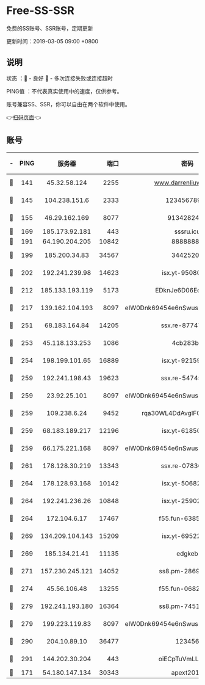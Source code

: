 # Free-SS-SSR

免费的SS账号、SSR账号，定期更新

更新时间：2019-03-05 09:00 +0800

## 说明

状态     ：🙂 - 良好 🙁 - 多次连接失败或连接超时

PING值   ：不代表真实使用中的速度，仅供参考。

账号兼容SS、SSR，你可以自由在两个软件中使用。

👉[扫码页面](https://liesauer.github.io/free-ss-ssr.github.io/)👈

## 账号

|-|PING|服务器|端口|密码|加密方式|区域|
|:----:|:----:|:-----:|-----:|:----:|:----:|:----:|
|🙂|141|45.32.58.124|2255|www.darrenliuwei.com|aes-256-cfb|JP|
|🙂|145|104.238.151.6|2333|12345678900|aes-256-cfb|JP|
|🙂|155|46.29.162.169|8077|9134282479|aes-256-cfb|RU|
|🙂|169|185.173.92.181|443|sssru.icu|rc4-md5|RU|
|🙂|191|64.190.204.205|10842|88888888|rc4-md5|US|
|🙂|199|185.200.34.83|34567|34425208|aes-256-cfb|US|
|🙂|202|192.241.239.98|14623|isx.yt-95080154|aes-256-cfb|US|
|🙂|212|185.133.193.119|5173|EDknJe6D06EoWDaw|aes-256-cfb|US|
|🙂|217|139.162.104.193|8097|eIW0Dnk69454e6nSwuspv9DmS201tQ0D|aes-256-cfb|JP|
|🙂|251|68.183.164.84|14205|ssx.re-87747678|aes-256-cfb|US|
|🙂|253|45.118.133.253|1086|4cb283b8|aes-256-cfb|SG|
|🙂|254|198.199.101.65|16889|isx.yt-92159574|aes-256-cfb|US|
|🙂|259|192.241.198.43|19623|ssx.re-54745370|aes-256-cfb|US|
|🙂|259|23.92.25.101|8097|eIW0Dnk69454e6nSwuspv9DmS201tQ0D|aes-256-cfb|US|
|🙂|259|109.238.6.24|9452|rqa30WL4DdAvgIFG6Fs3znzTa|aes-256-cfb|FR|
|🙂|259|68.183.189.217|12196|isx.yt-61850087|aes-256-cfb|SG|
|🙂|259|66.175.221.168|8097|eIW0Dnk69454e6nSwuspv9DmS201tQ0D|aes-256-cfb|US|
|🙂|261|178.128.30.219|13343|ssx.re-07836021|aes-256-cfb|SG|
|🙂|264|178.128.93.168|10142|isx.yt-50682573|aes-256-cfb|SG|
|🙂|264|192.241.236.26|10848|isx.yt-25902740|aes-256-cfb|US|
|🙂|264|172.104.6.17|17467|f55.fun-63855041|aes-256-cfb|US|
|🙂|269|134.209.104.143|15209|isx.yt-69522000|aes-256-cfb|SG|
|🙂|269|185.134.21.41|11135|edgkeb|aes-256-cfb|GB|
|🙂|271|157.230.245.121|14052|ss8.pm-28692844|aes-256-cfb|SG|
|🙂|274|45.56.106.48|13255|f55.fun-06824617|aes-256-cfb|US|
|🙂|279|192.241.193.180|16364|ss8.pm-74519137|aes-256-cfb|US|
|🙂|279|199.223.119.83|8097|eIW0Dnk69454e6nSwuspv9DmS201tQ0D|aes-256-cfb|US|
|🙂|290|204.10.89.10|36477|123456|aes-256-cfb|US|
|🙂|291|144.202.30.204|443|oiECpTuVmLLxk4Ts|aes-256-cfb|US|
|🙂|171|54.180.147.134|30343|apext2019|chacha20|KR|
